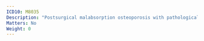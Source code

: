 ```yaml
---
ICD10: M8035
Description: "Postsurgical malabsorption osteoporosis with pathological fracture: Pelvic region and thigh"
Matters: No
Weight: 0
---
```



